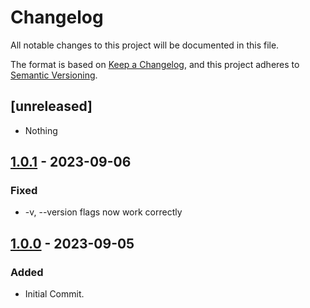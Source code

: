 # Changelog

All notable changes to this project will be documented in this file.

The format is based on [Keep a Changelog](https://keepachangelog.com/en/1.0.0/), and this project adheres to [Semantic Versioning](https://semver.org/spec/v2.0.0.html).

## [unreleased]

- Nothing


## [1.0.1] - 2023-09-06

### Fixed

- -v, --version flags now work correctly

## [1.0.0] - 2023-09-05

### Added

- Initial Commit.

[1.0.1]: https://github.com/phollyer/elmx/compare/1.0.0...1.0.1
[1.0.0]: https://github.com/phollyer/elmx/releases/tag/1.0.0
